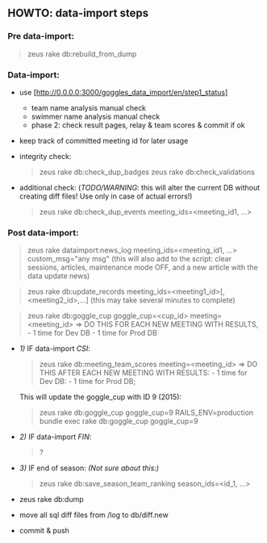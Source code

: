 ## HOWTO: data-import steps ##

### Pre data-import: ###
  > zeus rake db:rebuild_from_dump


### Data-import: ###
- use [http://0.0.0.0:3000/goggles_data_import/en/step1_status]
    - team name analysis manual check
    - swimmer name analysis manual check
    - phase 2: check result pages, relay & team scores & commit if ok

- keep track of committed meeting id for later usage

- integrity check:
  > zeus rake db:check_dup_badges
  > zeus rake db:check_validations

- additional check:
  (*TODO/WARNING*: this will alter the current DB without creating diff files!
   Use only in case of actual errors!)
  > zeus rake db:check_dup_events meeting_ids=<meeting_id1, ...>


### Post data-import: ###
  > zeus rake dataimport:news_log meeting_ids=<meeting_id1, ...> custom_msg="any msg"
    (this will also add to the script: clear sessions, articles, maintenance mode
     OFF, and a new article with the data update news)

  > zeus rake db:update_records meeting_ids=<meeting1_id>[,<meeting2_id>,...]
    (this may take several minutes to complete)

  > zeus rake db:goggle_cup goggle_cup=<cup_id> meeting=<meeting_id>
    => DO THIS FOR EACH NEW MEETING WITH RESULTS,
       - 1 time for Dev DB
       - 1 time for Prod DB


- *1)* IF data-import _CSI_:
  > zeus rake db:meeting_team_scores meeting=<meeting_id>
    => DO THIS AFTER EACH NEW MEETING WITH RESULTS:
       - 1 time for Dev DB:
       - 1 time for Prod DB;

    This will update the goggle_cup with ID 9 (2015):

    > zeus rake db:goggle_cup goggle_cup=9
    > RAILS_ENV=production bundle exec rake db:goggle_cup goggle_cup=9


- *2)* IF data-import _FIN_:
  > ?


- *3)* IF end of season:
  _(Not sure about this:)_
  > zeus rake  db:save_season_team_ranking season_ids=<id_1, ...>

- zeus rake db:dump

- move all sql diff files from /log to db/diff.new

- commit & push
